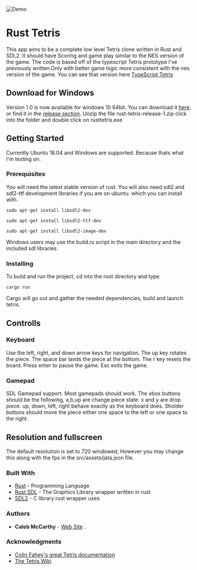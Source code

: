 

![Demo](https://raw.githubusercontent.com/camccar/RustTetris/master/src/assets/demo.jpg)

# Rust Tetris

This app aims to be a complete low level Tetris clone written in Rust and SDL2. It should have
Scoring and game play similar to the NES version of the game. The code is based off of the 
typescript Tetris prototype I've previously written.Only with better game logic more consistent with the nes version of the game. You can see that version here [TypeScript Tetris](https://camccar.github.io/tetris/) 

## Download for Windows

Version 1.0 is now available for windows 10 64bit. You can download it [here](https://github.com/camccar/RustTetris/releases/download/1.02/rust-tetris-release-1.zip). or find it in the [release section](https://github.com/camccar/RustTetris/releases).
Unzip the file rust-tetris-release-1.zip click into the folder and double click on rusttetris.exe

## Getting Started

Currently Ubuntu 18.04 and Windows are supported. Because thats what I'm testing on.

### Prerequisites

You will need the latest stable version of rust. You will also need sdl2 and sdl2-ttf development libraries  if you are on ubuntu. which you can install with.

```
sudo apt-get install libsdl2-dev
```

```
sudo apt-get install libsdl2-ttf-dev
```

```
sudo apt-get install libsdl2-image-dev

```

Windows users may use the build.rs script in the main directory and the included sdl libraries.


### Installing

To build and run the project, cd into the root directory and type 

```
cargo run
```

Cargo will go out and gather the needed dependencies, build and launch tetris.

## Controlls

### Keyboard

Use the left, right, and down arrow keys for navigation.
The up key rotates the piece. The space bar lands the piece at the bottom.
The r key resets the board. Press enter to pause the game. Esc exits the game.

### Gamepad
SDL Gamepad support. Most gamepads should work. The xbox buttons should be the following,
a,b,up are change piece state.
x and y are drop piece.
up, down, left, right behave exactly as the keyboard does.
Sholder buttons should move the piece either one space to the left or one space to the right.

## Resolution and fullscreen

The default resolution is set to 720 windowed; However you may change this along with the fps in the src/assets/jata.json file.

### Built With

* [Rust](https://www.rust-lang.org/en-US/) - Programming Language
* [Rust SDL](https://github.com/Rust-SDL2/rust-sdl2) - The Graphics Library wrapper written in rust
* [SDL2](https://www.libsdl.org/download-2.0.php) - C library rust wrapper uses



### Authors

* **Caleb McCarthy** - [Web Site](http://calebmccarthy.io)
.

### Acknowledgments

* [Colin Fahey's great Tetris documentation](https://www.colinfahey.com/tetris/tetris.html)
* [The Tetris Wiki](http://tetris.wikia.com/wiki/Tetris_Wiki)

